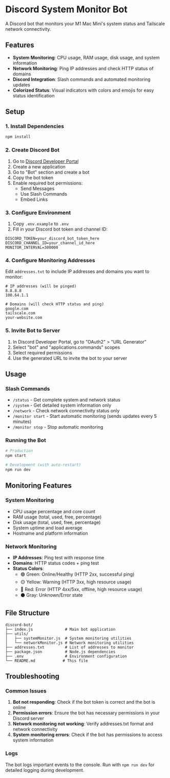 # Discord System Monitor Bot

A Discord bot that monitors your M1 Mac Mini's system status and Tailscale network connectivity.

## Features

- **System Monitoring**: CPU usage, RAM usage, disk usage, and system information
- **Network Monitoring**: Ping IP addresses and check HTTP status of domains
- **Discord Integration**: Slash commands and automated monitoring updates
- **Colorized Status**: Visual indicators with colors and emojis for easy status identification

## Setup

### 1. Install Dependencies

```bash
npm install
```

### 2. Create Discord Bot

1. Go to [Discord Developer Portal](https://discord.com/developers/applications)
2. Create a new application
3. Go to "Bot" section and create a bot
4. Copy the bot token
5. Enable required bot permissions:
   - Send Messages
   - Use Slash Commands
   - Embed Links

### 3. Configure Environment

1. Copy `.env.example` to `.env`
2. Fill in your Discord bot token and channel ID:

```env
DISCORD_TOKEN=your_discord_bot_token_here
DISCORD_CHANNEL_ID=your_channel_id_here
MONITOR_INTERVAL=300000
```

### 4. Configure Monitoring Addresses

Edit `addresses.txt` to include IP addresses and domains you want to monitor:

```
# IP addresses (will be pinged)
8.8.8.8
100.64.1.1

# Domains (will check HTTP status and ping)
google.com
tailscale.com
your-website.com
```

### 5. Invite Bot to Server

1. In Discord Developer Portal, go to "OAuth2" > "URL Generator"
2. Select "bot" and "applications.commands" scopes
3. Select required permissions
4. Use the generated URL to invite the bot to your server

## Usage

### Slash Commands

- `/status` - Get complete system and network status
- `/system` - Get detailed system information only
- `/network` - Check network connectivity status only
- `/monitor start` - Start automatic monitoring (sends updates every 5 minutes)
- `/monitor stop` - Stop automatic monitoring

### Running the Bot

```bash
# Production
npm start

# Development (with auto-restart)
npm run dev
```

## Monitoring Features

### System Monitoring
- CPU usage percentage and core count
- RAM usage (total, used, free, percentage)
- Disk usage (total, used, free, percentage)
- System uptime and load average
- Hostname and platform information

### Network Monitoring
- **IP Addresses**: Ping test with response time
- **Domains**: HTTP status codes + ping test
- **Status Colors**:
  - 🟢 Green: Online/Healthy (HTTP 2xx, successful ping)
  - 🟡 Yellow: Warning (HTTP 3xx, high resource usage)
  - 🔴 Red: Error (HTTP 4xx/5xx, offline, high resource usage)
  - ⚫ Gray: Unknown/Error state

## File Structure

```
discord-bot/
├── index.js              # Main bot application
├── utils/
│   ├── systemMonitor.js  # System monitoring utilities
│   └── networkMonitor.js # Network monitoring utilities
├── addresses.txt         # List of addresses to monitor
├── package.json          # Node.js dependencies
├── .env                  # Environment configuration
└── README.md            # This file
```

## Troubleshooting

### Common Issues

1. **Bot not responding**: Check if the bot token is correct and the bot is online
2. **Permission errors**: Ensure the bot has necessary permissions in your Discord server
3. **Network monitoring not working**: Verify addresses.txt format and network connectivity
4. **System monitoring errors**: Check if the bot has permissions to access system information

### Logs

The bot logs important events to the console. Run with `npm run dev` for detailed logging during development.
